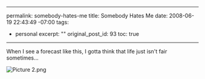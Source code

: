 ----- 
permalink: somebody-hates-me
title: Somebody Hates Me
date: 2008-06-19 22:43:49 -07:00
tags:
- personal
excerpt: ""
original_post_id: 93
toc: true
-----
When I see a forecast like this, I gotta think that life just isn't fair sometimes...

![Picture 2.png](http://livollmers.net/wp-content/uploads/2008/06/picture-2.jpg)


